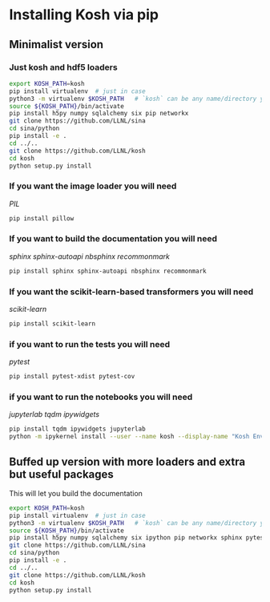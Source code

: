 # Installing Kosh via pip

## Minimalist version

### Just kosh and hdf5 loaders

```bash
export KOSH_PATH=kosh
pip install virtualenv  # just in case
python3 -m virtualenv $KOSH_PATH   # `kosh` can be any name/directory you want
source ${KOSH_PATH}/bin/activate
pip install h5py numpy sqlalchemy six pip networkx
git clone https://github.com/LLNL/sina
cd sina/python
pip install -e .
cd ../..
git clone https://github.com/LLNL/kosh
cd kosh
python setup.py install
```

### If you want the image loader you will need

*PIL*

```bash
pip install pillow
```

### If you want to build the documentation you will need

*sphinx sphinx-autoapi nbsphinx recommonmark*

```bash
pip install sphinx sphinx-autoapi nbsphinx recommonmark
```

### If you want the scikit-learn-based transformers you will need

*scikit-learn*

```bash
pip install scikit-learn
```

### if you want to run the tests you will need

*pytest*

```bash
pip install pytest-xdist pytest-cov
```

### if you want to run the notebooks you will need

*jupyterlab tqdm ipywidgets*

```bash
pip install tqdm ipywidgets jupyterlab
python -m ipykernel install --user --name kosh --display-name "Kosh Environment"
```

## Buffed up version with more loaders and extra but useful packages

This will let you build the documentation

```bash
export KOSH_PATH=kosh
pip install virtualenv  # just in case
python3 -m virtualenv $KOSH_PATH   # `kosh` can be any name/directory you want
source ${KOSH_PATH}/bin/activate
pip install h5py numpy sqlalchemy six ipython pip networkx sphinx pytest-xdist pytest-cov sphinx-autoapi pyflame jupyterlab flake8 autopep8 pillow coverage nbsphinx recommonmark tqdm ipywidgets scikit-learn
git clone https://github.com/LLNL/sina
cd sina/python
pip install -e .
cd ../..
git clone https://github.com/LLNL/kosh
cd kosh
python setup.py install
```
